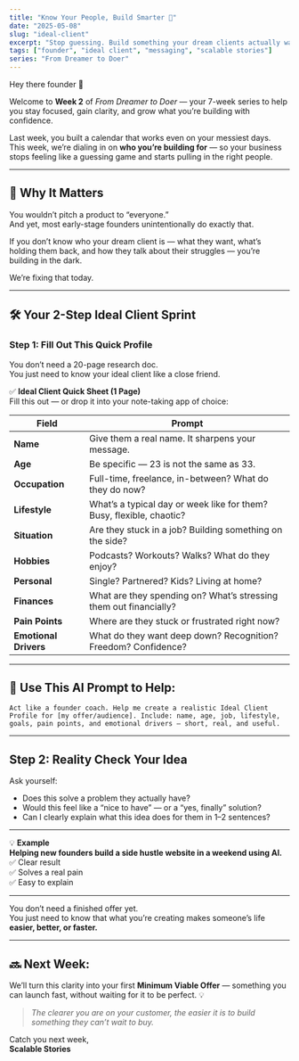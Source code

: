 ```yaml
---
title: "Know Your People, Build Smarter 🎯"
date: "2025-05-08"
slug: "ideal-client"
excerpt: "Stop guessing. Build something your dream clients actually want."
tags: ["founder", "ideal client", "messaging", "scalable stories"]
series: "From Dreamer to Doer"
---
```


Hey there founder 👋

Welcome to **Week 2** of _From Dreamer to Doer_ — your 7-week series to help you stay focused, gain clarity, and grow what you’re building with confidence.

Last week, you built a calendar that works even on your messiest days.  
This week, we’re dialing in on **who you’re building for** — so your business stops feeling like a guessing game and starts pulling in the right people.

---

## 🎯 Why It Matters

You wouldn’t pitch a product to “everyone.”  
And yet, most early-stage founders unintentionally do exactly that.

If you don’t know who your dream client is — what they want, what’s holding them back, and how they talk about their struggles — you’re building in the dark.

We’re fixing that today.

---

## 🛠️ Your 2-Step Ideal Client Sprint

### Step 1: Fill Out This Quick Profile

You don’t need a 20-page research doc.  
You just need to know your ideal client like a close friend.

✅ **Ideal Client Quick Sheet (1 Page)**  
Fill this out — or drop it into your note-taking app of choice:

| Field             | Prompt                                                                 |
|------------------|-------------------------------------------------------------------------|
| **Name**         | Give them a real name. It sharpens your message.                       |
| **Age**          | Be specific — 23 is not the same as 33.                                |
| **Occupation**   | Full-time, freelance, in-between? What do they do now?                 |
| **Lifestyle**    | What’s a typical day or week like for them? Busy, flexible, chaotic?   |
| **Situation**    | Are they stuck in a job? Building something on the side?               |
| **Hobbies**      | Podcasts? Workouts? Walks? What do they enjoy?                         |
| **Personal**     | Single? Partnered? Kids? Living at home?                               |
| **Finances**     | What are they spending on? What’s stressing them out financially?      |
| **Pain Points**  | Where are they stuck or frustrated right now?                          |
| **Emotional Drivers** | What do they want deep down? Recognition? Freedom? Confidence? |

---

## 🤖 Use This AI Prompt to Help:

```text
Act like a founder coach. Help me create a realistic Ideal Client Profile for [my offer/audience]. Include: name, age, job, lifestyle, goals, pain points, and emotional drivers — short, real, and useful.
```

---


## Step 2: Reality Check Your Idea

Ask yourself:

- Does this solve a problem they actually have?
- Would this feel like a “nice to have” — or a “yes, finally” solution?
- Can I clearly explain what this idea does for them in 1–2 sentences?

---

💡 **Example**  
**Helping new founders build a side hustle website in a weekend using AI.**  
✅ Clear result  
✅ Solves a real pain  
✅ Easy to explain

---

You don’t need a finished offer yet.  
You just need to know that what you’re creating makes someone’s life **easier, better, or faster.**

---

## 🔜 Next Week:

We’ll turn this clarity into your first **Minimum Viable Offer** — something you can launch fast, without waiting for it to be perfect. 💡

> _The clearer you are on your customer, the easier it is to build something they can’t wait to buy._

Catch you next week,  
**Scalable Stories**